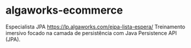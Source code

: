 # algaworks-ecommerce
Especialista JPA https://lp.algaworks.com/ejpa-lista-espera/
Treinamento imersivo focado na camada de persistência com Java Persistence API (JPA).
